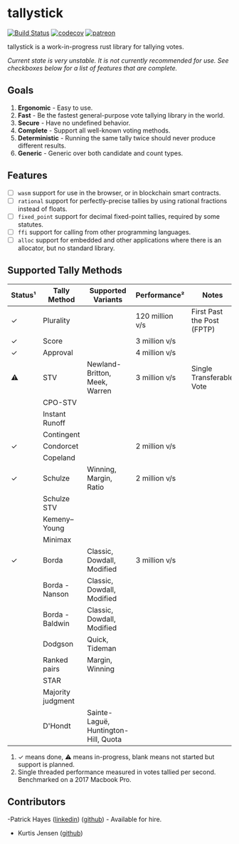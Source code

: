 # tallystick

[![Build Status](https://travis-ci.org/phayes/tallystick.svg?branch=master)](https://travis-ci.org/phayes/tallystick)
[![codecov](https://codecov.io/gh/phayes/tallystick/branch/master/graph/badge.svg)](https://codecov.io/gh/phayes/tallystick)
[![patreon](https://img.shields.io/badge/patreon-donate-green.svg)](https://patreon.com/phayes)

tallystick is a work-in-progress rust library for tallying votes.

_Current state is very unstable. It is not currently recommended for use. See checkboxes below for a list of features that are complete._

## Goals

1. **Ergonomic** - Easy to use.
2. **Fast** - Be the fastest general-purpose vote tallying library in the world.
3. **Secure** - Have no undefined behavior.
4. **Complete** - Support all well-known voting methods.
5. **Deterministic** - Running the same tally twice should never produce different results.
6. **Generic** - Generic over both candidate and count types.

## Features

- [ ] `wasm` support for use in the browser, or in blockchain smart contracts.
- [ ] `rational` support for perfectly-precise tallies by using rational fractions instead of floats.
- [ ] `fixed_point` support for decimal fixed-point tallies, required by some statutes.
- [ ] `ffi` support for calling from other programming languages.
- [ ] `alloc` support for embedded and other applications where there is an allocator, but no standard library.

## Supported Tally Methods

| Status¹ | Tally Method      | Supported Variants                   | Performance²    | Notes                      |
| ------- | ----------------- | ------------------------------------ | --------------- | -------------------------- |
| ✓       | Plurality         |                                      | 120 million v/s | First Past the Post (FPTP) |
| ✓       | Score             |                                      | 3 million v/s   |                            |
| ✓       | Approval          |                                      | 4 million v/s   |                            |
| ⚠       | STV               | Newland-Britton, Meek, Warren        | 3 million v/s   | Single Transferable Vote   |
|         | CPO-STV           |                                      |                 |                            |
|         | Instant Runoff    |                                      |                 |                            |
|         | Contingent        |                                      |                 |                            |
| ✓       | Condorcet         |                                      | 2 million v/s   |                            |
|         | Copeland          |                                      |                 |                            |
| ✓       | Schulze           | Winning, Margin, Ratio               | 2 million v/s   |                            |
|         | Schulze STV       |                                      |                 |                            |
|         | Kemeny–Young      |                                      |                 |                            |
|         | Minimax           |                                      |                 |                            |
| ✓       | Borda             | Classic, Dowdall, Modified           | 3 million v/s   |                            |
|         | Borda - Nanson    | Classic, Dowdall, Modified           |                 |                            |
|         | Borda - Baldwin   | Classic, Dowdall, Modified           |                 |                            |
|         | Dodgson           | Quick, Tideman                       |                 |                            |
|         | Ranked pairs      | Margin, Winning                      |                 |                            |
|         | STAR              |                                      |                 |                            |
|         | Majority judgment |                                      |                 |                            |
|         | D'Hondt           | Sainte-Laguë, Huntington-Hill, Quota |                 |                            |

1. ✓ means done, ⚠ means in-progress, blank means not started but support is planned.
2. Single threaded performance measured in votes tallied per second. Benchmarked on a 2017 Macbook Pro.

## Contributors

-Patrick Hayes ([linkedin](https://www.linkedin.com/in/patrickdhayes/)) ([github](https://github.com/phayes)) - Available for hire.
- Kurtis Jensen ([github](https://github.com/kbuilds))
